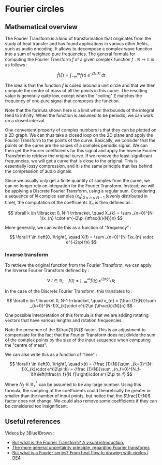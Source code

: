 
# Fourier circles

## Mathematical overview

The Fourier Transform is a kind of transformation that originates from the study of heat transfer and has found applications in various other fields, such as audio encoding. It allows to decompose a complex wave function into a sum of weighted pure frequencies. The general formula for computing the Fourier Transform $\widehat{f}$ of a given complex function $f : \mathbb{R} \to \mathbb{C}$ is as follows :

$$
{\widehat{f}}(\xi) = \int _{-\infty }^{\infty } f(t)\ e^{-i2\pi \xi t}\,dt
$$

The idea is that the function $f$ is coiled around a unit circle and that we then compute the centre of mass of all the points in this curve. The resulting value is generally quite low, except when the "coiling" $\xi$ matches the frequency of one pure signal that composes the function.

Note that the formula shown here is a limit when the bounds of the integral tend to infinity. When the function is assumed to be periodic, we can work on a closed interval.

One convenient property of complex numbers is that they can be plotted on a 2D graph. We can thus take a closed loop on the 2D plane and apply the Fourier Transform to the points of the curve. Basically, we consider that the points on the curve are the values of a complex periodic signal. We can then get the Fourier coefficients for this signal and apply the Inverse Fourier Transform to retrieve the original curve. If we remove the least-significant frequencies, we will get a curve that is close to the original. This is essentially lossy compression, and it is the same principle that lies behind the compression of audio signals.

Since we usually only get a finite quantity of samples from the curve, we can no longer rely on integration for the Fourier Transform. Instead, we will be applying a Discrete Fourier Transform, using a regular sum. Considering a sequence of $N$ complex samples $\left(x_n\right)_{0 \le n \le N-1}$ (evenly distributed in time), the computation of the coefficients $X_n$ is then defined as :

$$
\forall k \in \llbracket 0, N-1 \rrbracket, \quad X_{k} = \sum _{n=0}^{N-1}x_{n} \cdot e^{-i2\pi {\tfrac{k}{N}}n}
$$

More generally, we can write this as a function of "frequency" :

$$
\forall f \in \left[0, 1\right[, \quad X(f) = \sum _{n=0}^{N-1}x_{n} \cdot e^{-i2\pi fn}
$$

### Inverse transform

To retrieve the original function from the Fourier Transform, we can apply the Inverse Fourier Transform defined by :

$$
\forall \ t\in \mathbb {R}, \quad f(t) = \int _{-\infty }^{\infty }{\widehat{f}}(\xi)\ e^{i2\pi \xi t}\,d\xi
$$

In the case of the Discrete Fourier Transform, this translates to :

$$
\forall n \in \llbracket 0, N-1 \rrbracket, \quad x_{n} = {\frac {1}{N}}\sum _{k=0}^{N-1}X_{k}\cdot e^{i2\pi {\tfrac{k}{N}}n}
$$

One possible interpretation of this formula is that we are adding rotating vectors that have various lengths and rotation frequencies.

Note the presence of the $\frac{1}{N}$ factor. This is an adjustment to compensate for the fact that the Fourier Transform does not divide the sum of the complex points by the size of the input sequence when computing the "centre of mass".

We can also write this as a function of "time" :

$$
\forall t \in \left[0, 1\right[, \quad x(t) = {\frac {1}{N}}\sum _{k=0}^{N-1}X_{k}\cdot e^{i2\pi tk} = {\frac {1}{N}}\sum _{n_f=0}^{N_f-1}X\left(\tfrac{n_f}{N_f}\right)\cdot e^{i2\pi tn_f}
$$

Where $N_f \in \mathbb{R}^*_+$ can be assumed to be any large number. Using this formula, the sampling of the coefficients could theoretically be greater or smaller than the number of input points, but notice that the $\frac{1}{N}$ factor does not change. We could also remove some coefficients if they can be considered too insignificant.

## Useful references

Videos by 3Blue1Brown :

- [But what is the Fourier Transform? A visual introduction.](https://www.youtube.com/watch?v=spUNpyF58BY)
- [The more general uncertainty principle, regarding Fourier transforms](https://www.youtube.com/watch?v=MBnnXbOM5S4)
- [But what is a Fourier series? From heat flow to drawing with circles | DE4](https://www.youtube.com/watch?v=r6sGWTCMz2k)
